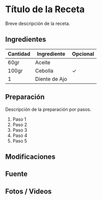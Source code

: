 # Título de la Receta

Breve descripción de la receta.

## Ingredientes

| Cantidad  | Ingrediente | Opcional |
| --- | --- | --- |
| 60gr  | Aceite  | |
| 100gr  | Cebolla  | &check; |
| 1  | Diente de Ajo  | |

## Preparación

Descripción de la preparación por pasos.

1. Paso 1
2. Paso 2
3. Paso 3
4. Paso 4
5. Paso 5

## Modificaciones

## Fuente

## Fotos / Videos
